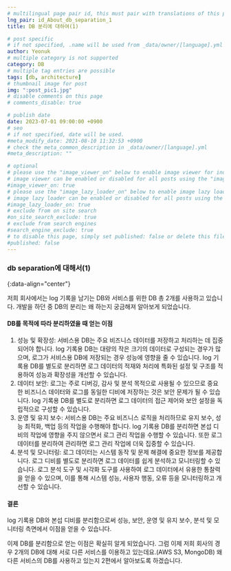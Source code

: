 ```yaml
---
# multilingual page pair id, this must pair with translations of this page. (This name must be unique)
lng_pair: id_About_db_separation_1
title: DB 분리에 대하여(1)

# post specific
# if not specified, .name will be used from _data/owner/[language].yml
author: Yeonuk
# multiple category is not supported
category: DB
# multiple tag entries are possible
tags: [db, architecture]
# thumbnail image for post
img: ":post_pic1.jpg"
# disable comments on this page
# comments_disable: true

# publish date
date: 2023-07-01 09:00:00 +0900
# seo
# if not specified, date will be used.
#meta_modify_date: 2021-08-10 11:32:53 +0900
# check the meta_common_description in _data/owner/[language].yml
#meta_description: ""

# optional
# please use the "image_viewer_on" below to enable image viewer for individual pages or posts (_posts/ or [language]/_posts folders).
# image viewer can be enabled or disabled for all posts using the "image_viewer_posts: true" setting in _data/conf/main.yml.
#image_viewer_on: true
# please use the "image_lazy_loader_on" below to enable image lazy loader for individual pages or posts (_posts/ or [language]/_posts folders).
# image lazy loader can be enabled or disabled for all posts using the "image_lazy_loader_posts: true" setting in _data/conf/main.yml.
#image_lazy_loader_on: true
# exclude from on site search
#on_site_search_exclude: true
# exclude from search engines
#search_engine_exclude: true
# to disable this page, simply set published: false or delete this file
#published: false
---
```


<!-- outline-start -->

### db separation에 대해서(1)

{:data-align="center"}

<!-- outline-end -->

저희 회사에서는 log 기록을 남기는 DB와 서비스를 위한 DB 총 2개를 사용하고 있습니다.
개발을 하던 중 DB의 분리는 왜 하는지 궁금해져 알아보게 되었습니다.

#### DB를 목적에 따라 분리하였을 때 얻는 이점

1. 성능 및 확장성: 서비스용 DB는 주요 비즈니스 데이터를 저장하고 처리하는 데 집중되어야 합니다. log 기록용 DB는 대량의 작은 크기의 데이터로 구성되는 경우가 많으며, 로그가 서비스용 DB에 저장되는 경우 성능에 영향을 줄 수 있습니다. log 기록용 DB를 별도로 분리하면 로그 데이터의 적재와 처리에 특화된 설정 및 구조를 적용하여 성능과 확장성을 개선할 수 있습니다.
2. 데이터 보안: 로그는 주로 디버깅, 감사 및 분석 목적으로 사용될 수 있으므로 중요한 비즈니스 데이터와 로그를 동일한 디비에 저장하는 것은 보안 문제가 될 수 있습니다. log 기록용 DB를 별도로 분리하면 로그 데이터의 접근 제어와 보안 설정을 독립적으로 구성할 수 있습니다.
3. 운영 및 유지 보수: 서비스용 DB는 주요 비즈니스 로직을 처리하므로 유지 보수, 성능 최적화, 백업 등의 작업을 수행해야 합니다. log 기록용 DB를 분리하면 본섭 디비의 작업에 영향을 주지 않으면서 로그 관리 작업을 수행할 수 있습니다. 또한 로그 데이터를 분리하여 관리하면 로그 관리 작업에 더욱 집중할 수 있습니다.
4. 분석 및 모니터링: 로그 데이터는 시스템 동작 및 문제 해결에 중요한 정보를 제공합니다. 로그 디비를 별도로 분리하면 로그 데이터를 쉽게 분석하고 모니터링할 수 있습니다. 로그 분석 도구 및 시각화 도구를 사용하여 로그 데이터에서 유용한 통찰력을 얻을 수 있으며, 이를 통해 시스템 성능, 사용자 행동, 오류 등을 모니터링하고 개선할 수 있습니다.

#### 결론

log 기록용 DB와 본섭 디비를 분리함으로써 성능, 보안, 운영 및 유지 보수, 분석 및 모니터링 측면에서 이점을 얻을 수 있습니다.

이제 DB를 분리함으로 얻는 이점은 확실히 알게 되었습니다.
그럼 이제 저희 회사의 경우 2개의 DB에 대해 서로 다른 서비스를 이용하고 있는데요.(AWS S3, MongoDB) 왜 다른 서비스의 DB를 사용하고 있는지 2편에서 알아보도록 하겠습니다.
